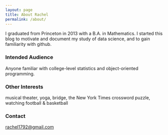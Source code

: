 ```yaml
---
layout: page
title: About Rachel
permalink: /about/
---
```


I graduated from Princeton in 2013 with a B.A. in Mathematics.  I started this blog to motivate and document my study of data science, and to gain familiarity with github.

### Intended Audience
Anyone familiar with college-level statistics and object-oriented programming.  

### Other Interests

musical theater, yoga, bridge, the New York Times crossword puzzle, watching football & basketball

### Contact 

[rachel1792@gmail.com](mailto:rachel1792@gmail.com)  
